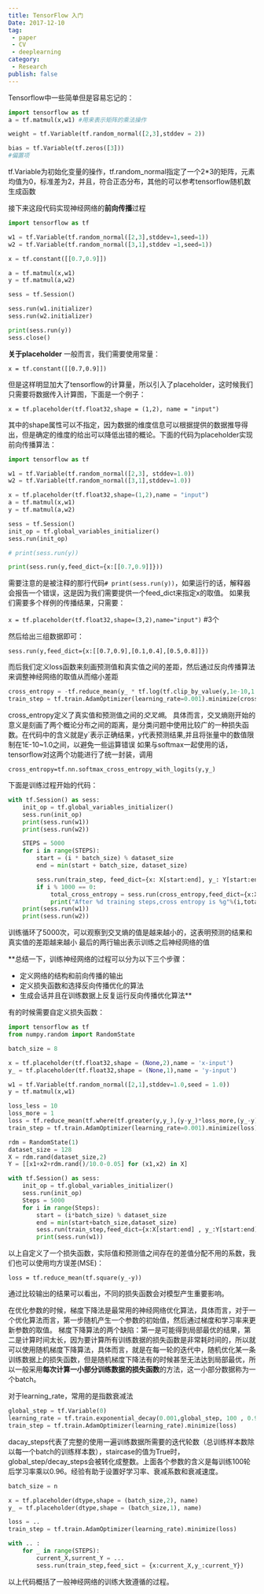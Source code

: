 ```yaml
---
title: TensorFlow 入门
Date: 2017-12-10
tag:
 - paper
 - CV
 - deeplearning
category:
 - Research
publish: false
---
```


Tensorflow中一些简单但是容易忘记的：

```python
import tensorflow as tf
a = tf.matmul(x,w1) #用来表示矩阵的乘法操作

weight = tf.Variable(tf.random_normal([2,3],stddev = 2)) 

bias = tf.Variable(tf.zeros([3]))
#偏置项
```
tf.Variable为初始化变量的操作，tf.random_normal指定了一个2*3的矩阵，元素均值为0，标准差为2，并且，符合正态分布，其他的可以参考tensorflow随机数生成函数


接下来这段代码实现神经网络的**前向传播**过程
```python
import tensorflow as tf

w1 = tf.Variable(tf.random_normal([2,3],stddev=1,seed=1))
w2 = tf.Variable(tf.random_normal([3,1],stddev =1,seed=1))

x = tf.constant([[0.7,0.9]])

a = tf.matmul(x,w1)
y = tf.matmul(a,w2)

sess = tf.Session()

sess.run(w1.initializer)
sess.run(w2.initializer)

print(sess.run(y))
sess.close()
```

**关于placeholder**
一般而言，我们需要使用常量：

`x = tf.constant([[0.7,0.9]])`

但是这样明显加大了tensorflow的计算量，所以引入了placeholder，这时候我们只需要将数据传入计算图，下面是一个例子：

`x = tf.placeholder(tf.float32,shape = (1,2), name = "input")`

其中的shape属性可以不指定，因为数据的维度信息可以根据提供的数据推导得出，但是确定的维度的给出可以降低出错的概论。下面的代码为placeholder实现前向传播算法：
```python
import tensorflow as tf

w1 = tf.Variable(tf.random_normal([2,3], stddev=1.0))
w2 = tf.Variable(tf.random_normal([3,1],stddev=1.0))

x = tf.placeholder(tf.float32,shape=(1,2),name = "input")
a = tf.matmul(x,w1)
y = tf.matmul(a,w2)

sess = tf.Session()
init_op = tf.global_variables_initializer()
sess.run(init_op)

# print(sess.run(y))

print(sess.run(y,feed_dict={x:[[0.7,0.9]]}))
```

需要注意的是被注释的那行代码`# print(sess.run(y))`，如果运行的话，解释器会报告一个错误，这是因为我们需要提供一个feed_dict来指定x的取值。
如果我们需要多个样例的传播结果，只需要：

`x = tf.placeholder(tf.float32,shape=(3,2),name="input")` #3个

然后给出三组数据即可：

`sess.run(y,feed_dict={x:[[0.7,0.9],[0.1,0.4],[0.5,0.8]]})`

而后我们定义loss函数来刻画预测值和真实值之间的差距，然后通过反向传播算法来调整神经网络的取值从而缩小差距
```python
cross_entropy = -tf.reduce_mean(y_ * tf.log(tf.clip_by_value(y,1e-10,1.0)))
train_step = tf.train.AdamOptimizer(learning_rate=0.001).minimize(cross_entropy)
```
cross_entropy定义了真实值和预测值之间的*交叉熵*。
具体而言，交叉熵刚开始的意义是刻画了两个概论分布之间的距离，是分类问题中使用比较广的一种损失函数。在代码中的含义就是y`表示正确结果，y代表预测结果,并且将张量中的数值限制在1E-10~1.0之间，以避免一些运算错误
如果与softmax一起使用的话，tensorflow对这两个功能进行了统一封装，调用

`cross_entropy=tf.nn.softmax_cross_entropy_with_logits(y,y_)`

下面是训练过程开始的代码：
```python
with tf.Session() as sess:
    init_op = tf.global_variables_initializer()
    sess.run(init_op)
    print(sess.run(w1))
    print(sess.run(w2))

    STEPS = 5000
    for i in range(STEPS):
        start = (i * batch_size) % dataset_size
        end = min(start + batch_size, dataset_size)

        sess.run(train_step, feed_dict={x: X[start:end], y_: Y[start:end]})
        if i % 1000 == 0:
            total_cross_entropy = sess.run(cross_entropy,feed_dict={x:X,y_:Y})
            print("After %d training steps,cross entropy is %g"%(i,total_cross_entropy))
    print(sess.run(w1))
    print(sess.run(w2))
```
训练循环了5000次，可以观察到交叉熵的值是越来越小的，这表明预测的结果和真实值的差距越来越小
最后的两行输出表示训练之后神经网络的值

**总结一下，训练神经网络的过程可以分为以下三个步骤：
- 定义网络的结构和前向传播的输出
- 定义损失函数和选择反向传播优化的算法
- 生成会话并且在训练数据上反复运行反向传播优化算法**

有的时候需要自定义损失函数：
```python
import tensorflow as tf 
from numpy.random import RandomState

batch_size = 8

x = tf.placeholder(tf.float32,shape = (None,2),name = 'x-input')
y_ = tf.placeholder(tf.float32,shape = (None,1),name = 'y-input')

w1 = tf.Variable(tf.random_normal([2,1],stddev=1.0,seed = 1.0))
y = tf.matmul(x,w1)

loss_less = 10
loss_more = 1
loss = tf.reduce_mean(tf.where(tf.greater(y,y_),(y-y_)*loss_more,(y_-y)*loss_less))
train_step = tf.train.AdamOptimizer(learning_rate=0.001).minimize(loss)

rdm = RandomState(1)
dataset_size = 128
X = rdm.rand(dataset_size,2)
Y = [[x1+x2+rdm.rand()/10.0-0.05] for (x1,x2) in X]

with tf.Session() as sess:
    init_op = tf.global_variables_initializer()
    sess.run(init_op)
    Steps = 5000
    for i in range(Steps):
        start = (i*batch_size) % dataset_size
        end = min(start+batch_size,dataset_size)
        sess.run(train_step,feed_dict={x:X[start:end] , y_:Y[start:end]})
        print(sess.run(w1))

```

以上自定义了一个损失函数，实际值和预测值之间存在的差值分配不用的系数，我们也可以使用均方误差(MSE)：

`loss = tf.reduce_mean(tf.square(y_-y))`

通过比较输出的结果可以看出，不同的损失函数会对模型产生重要影响。

在优化参数的时候，梯度下降法是最常用的神经网络优化算法，具体而言，对于一个优化算法而言，第一步随机产生一个参数的初始值，然后通过梯度和学习率来更新参数的取值。
梯度下降算法的两个缺陷：第一是可能得到局部最优的结果，第二是计算时间太长，因为要计算所有训练数据的损失函数是非常耗时间的，所以就可以使用随机梯度下降算法，具体而言，就是在每一轮的迭代中，随机优化某一条训练数据上的损失函数，但是随机梯度下降法有的时候甚至无法达到局部最优，所以一般采用**每次计算一小部分训练数据的损失函数**的方法，这一小部分数据称为一个batch。

对于learning_rate，常用的是指数衰减法
```python
global_step = tf.Variable(0)
learning_rate = tf.train.exponential_decay(0.001,global_step, 100 , 0.96 ,staircase=True)
train_step = tf.train.AdamOptimizer(learning_rate).minimize(loss)
```
dacay_steps代表了完整的使用一遍训练数据所需要的迭代轮数（总训练样本数除以每一个batch的训练样本数），staircase的值为True时，global_step/decay_steps会被转化成整数。上面各个参数的含义是每训练100轮后学习率乘以0.96。经验有助于设置好学习率、衰减系数和衰减速度。

```python
batch_size = n

x = tf.placeholder(dtype,shape = (batch_size,2), name)
y_ = tf.placeholder(dtype,shape = (batch_size,1), name)

loss = ..
train_step = tf.train.AdamOptimizer(learning_rate).minimize(loss)

with .. :
	for _ in range(STEPS):
		current_X,surrent_Y = ...
		sess.run(train_step,feed_sict = {x:current_X,y_:current_Y})
```

以上代码概括了一般神经网络的训练大致遵循的过程。
